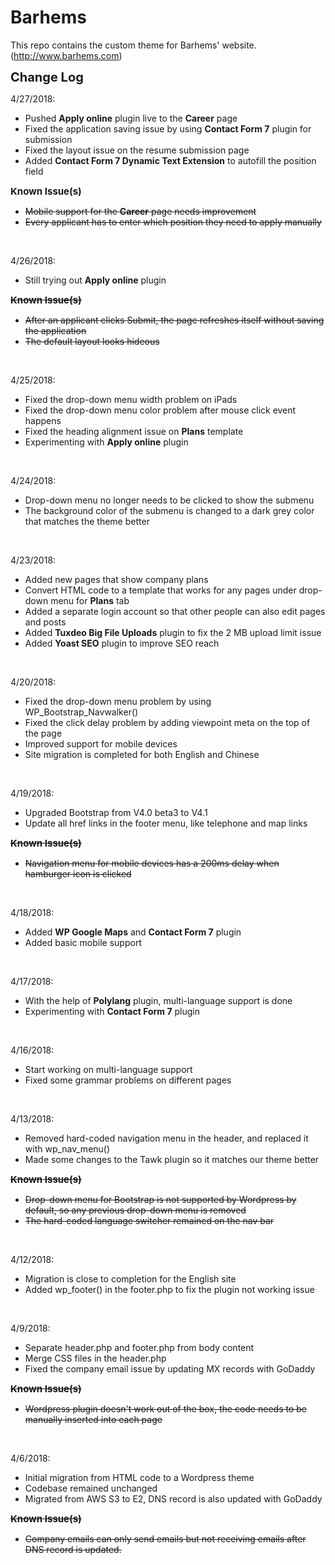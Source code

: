# Barhems

This repo contains the custom theme for Barhems' website. (http://www.barhems.com)


<strong style="font-size:20px">Change Log</strong><br />

4/27/2018:
<ul><li>Pushed <b>Apply online</b> plugin live to the <b>Career</b> page</li>
<li>Fixed the application saving issue by using <b>Contact Form 7</b> plugin for submission</li>
<li>Fixed the layout issue on the resume submission page</li>
<li>Added <b>Contact Form 7 Dynamic Text Extension</b> to autofill the position field</li> 
</ul>
<strong style="font-size:15px">Known Issue(s)</strong><br />
<ul>
<strike><li>Mobile support for the <b>Career</b> page needs improvement</li></strike>
<strike><li>Every applicant has to enter which position they need to apply manually</li></strike>
</ul>
<br />

4/26/2018:
<ul><li>Still trying out <b>Apply online</b> plugin</li> 
</ul>
<strike> 
<strong style="font-size:15px">Known Issue(s)</strong><br />
<ul>
<li>After an applicant clicks Submit, the page refreshes itself without saving the application</li>
<li>The default layout looks hideous</li>
</ul>
</strike>
<br />

4/25/2018:
<ul><li>Fixed the drop-down menu width problem on iPads</li>
<li>Fixed the drop-down menu color problem after mouse click event happens</li>
<li>Fixed the heading alignment issue on <b>Plans</b> template</li>
<li>Experimenting with <b>Apply online</b> plugin </li> 
</ul>
<br />

4/24/2018:
<ul><li>Drop-down menu no longer needs to be clicked to show the submenu</li>
<li>The background color of the submenu is changed to a dark grey color that matches the theme better</li>
</ul>
<br />

4/23/2018:
<ul><li>Added new pages that show company plans</li>
<li>Convert HTML code to a template that works for any pages under drop-down menu for <b>Plans</b> tab</li>
<li>Added a separate login account so that other people can also edit pages and posts</li>
<li>Added <b>Tuxdeo Big File Uploads</b> plugin to fix the 2 MB upload limit issue</li>
<li>Added <b>Yoast SEO</b> plugin to improve SEO reach</li>
</ul>
<br />

4/20/2018:
<ul><li>Fixed the drop-down menu problem by using WP_Bootstrap_Navwalker()</li>
<li>Fixed the click delay problem by adding viewpoint meta on the top of the page</li>
<li>Improved support for mobile devices</li>
<li>Site migration is completed for both English and Chinese</li>
</ul>
<br />

4/19/2018:
<ul><li>Upgraded Bootstrap from V4.0 beta3 to V4.1</li>
<li>Update all href links in the footer menu, like telephone and map links</div>
</ul>
<strike> 
<strong style="font-size:15px">Known Issue(s)</strong><br />
<ul>
<li>Navigation menu for mobile devices has a 200ms delay when hamburger icon is clicked</li>
</ul>
</strike>
<br />

4/18/2018:
<ul><li>Added <b>WP Google Maps</b> and <b>Contact Form 7</b> plugin</li>
<li>Added basic mobile support</li>
</ul>
<br />

4/17/2018:
<ul><li>With the help of <b>Polylang</b> plugin, multi-language support is done</li>
<li>Experimenting with <b>Contact Form 7</b> plugin</li>
</ul>
<br />

4/16/2018:
<ul><li>Start working on multi-language support</li>
<li>Fixed some grammar problems on different pages</li>
</ul>
<br />

4/13/2018:
<ul><li>Removed hard-coded navigation menu in the header, and replaced it with wp_nav_menu()</li>
<li>Made some changes to the Tawk plugin so it matches our theme better</li>
</ul>
<strike> 
<strong style="font-size:15px">Known Issue(s)</strong><br />
<ul>
<li>Drop-down menu for Bootstrap is not supported by Wordpress by default, so any previous drop-down menu is removed</li>
<li>The hard-coded language switcher remained on the nav bar</li>
</ul>
</strike>
<br />


4/12/2018:
<ul><li>Migration is close to completion for the English site</li>
<li>Added wp_footer() in the footer.php to fix the plugin not working issue</li>
</ul>
<br />

4/9/2018:
<ul><li>Separate header.php and footer.php from body content</li>
<li>Merge CSS files in the header.php</li>
<li>Fixed the company email issue by updating MX records with GoDaddy</li>
</ul>
<strike> 
<strong style="font-size:15px">Known Issue(s)</strong><br />
<ul>
<li>Wordpress plugin doesn't work out of the box, the code needs to be manually inserted into each page</li>
</ul>
</strike>
<br />

4/6/2018: 
<ul><li>Initial migration from HTML code to a Wordpress theme</li>
<li>Codebase remained unchanged</li>
<li>Migrated from AWS S3 to E2, DNS record is also updated with GoDaddy</li>
</ul>
<strike> 
<strong style="font-size:15px">Known Issue(s)</strong><br />
<ul>
<li>Company emails can only send emails but not receiving emails after DNS record is updated.</li>
</ul>
</strike>
</ul>
